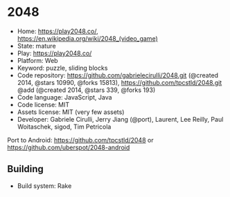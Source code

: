 # 2048

- Home: https://play2048.co/, https://en.wikipedia.org/wiki/2048_(video_game)
- State: mature
- Play: https://play2048.co/
- Platform: Web
- Keyword: puzzle, sliding blocks
- Code repository: https://github.com/gabrielecirulli/2048.git (@created 2014, @stars 10990, @forks 15813), https://github.com/tpcstld/2048.git @add (@created 2014, @stars 339, @forks 193)
- Code language: JavaScript, Java
- Code license: MIT
- Assets license: MIT (very few assets)
- Developer: Gabriele Cirulli, Jerry Jiang (@port), Laurent, Lee Reilly, Paul Woitaschek, sigod, Tim Petricola

Port to Android: https://github.com/tpcstld/2048 or https://github.com/uberspot/2048-android

## Building

- Build system: Rake
